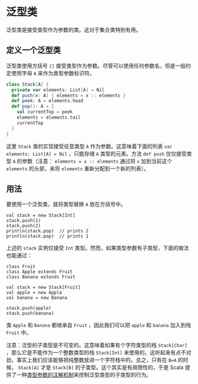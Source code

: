 # 泛型类

泛型类是接受类型作为参数的类。这对于集合类特别有用。

## 定义一个泛型类

泛型类使用方括号 `[]` 接受类型作为参数。尽管可以使用任何参数名，但是一般约定使用字母 `A` 来作为类型参数标识符。

```scala
class Stack[A] {
  private var elements: List[A] = Nil
  def push(x: A) { elements = x :: elements }
  def peek: A = elements.head
  def pop(): A = {
    val currentTop = peek
    elements = elements.tail
    currentTop
  }
}
```

这里 `Stack` 类的实现接受任意类型 `A` 作为参数。这意味着下面的列表 `var elements: List[A] = Nil` ，只能存储 `A` 类型的元素。方法 `def push` 仅仅接受类型 `A` 的参数（注意： `elements = x :: elements` 通过将 `x` 加到当前这个 `elements` 的头部，来将 `elements` 重新分配到一个新的列表）。

## 用法

要使用一个泛型类，就将类型替换 `A` 放在方括号中。

```
val stack = new Stack[Int]
stack.push(1)
stack.push(2)
println(stack.pop)  // prints 2
println(stack.pop)  // prints 1
```

上述的 `stack` 实例仅接受 `Int` 类型。然而，如果类型参数有子类型，下面的做法也能通过：

```
class Fruit
class Apple extends Fruit
class Banana extends Fruit

val stack = new Stack[Fruit]
val apple = new Apple
val banana = new Banana

stack.push(apple)
stack.push(banana)
```

类 `Apple` 和 `Banana` 都继承自 `Fruit` ，因此我们可以把 `apple` 和 `banana` 加入到栈 `Fruit` 中。

注意：泛型的子类型是不可变的。这意味着如果有个字符类型的栈 `Stack[Char]` ，那么它是不能作为一个整数类型的栈 `Stack[Int]` 来使用的。这听起来有点不对劲，事实上我们应该能够把纯整数放进一个字符栈中的。总之，只有在 `B=A` 的时候， `Stack[A]` 才是 `Stack[B]` 的子类型。这个其实是有局限性的，于是 Scala 提供了一种[类型参数的注解机制](variances.md)来控制泛型类型的子类型的行为。